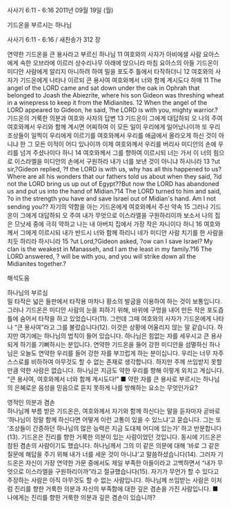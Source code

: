 사사기 6:11 - 6:16 
2011년 09월 19일 (월)

기드온을 부르시는 하나님



사사기 6:11 - 6:16 / 새찬송가 312 장


연약한 기드온을 큰 용사라고 부르신 하나님
11 여호와의 사자가 아비에셀 사람 요아스에게 속한 오브라에 이르러 상수리나무 아래에 앉으니라 마침 요아스의 아들 기드온이 미디안 사람에게 알리지 아니하려 하여 밀을 포도주 틀에서 타작하더니 12 여호와의 사자가 기드온에게 나타나 이르되 큰 용사여 여호와께서 너와 함께 계시도다 하매
11 The angel of the LORD came and sat down under the oak in Ophrah that belonged to Joash the Abiezrite, where his son Gideon was threshing wheat in a winepress to keep it from the Midianites. 12 When the angel of the LORD appeared to Gideon, he said, ?he LORD is with you, mighty warrior.?
기드온의 거룩한 의분과 여호와 사자의 답변
13 기드온이 그에게 대답하되 오 나의 주여 여호와께서 우리와 함께 계시면 어찌하여 이 모든 일이 우리에게 일어났나이까 또 우리 조상들이 일찍이 우리에게 이르기를 여호와께서 우리를 애굽에서 올라오게 하신 것이 아니냐 한 그 모든 이적이 어디 있나이까 이제 여호와께서 우리를 버리사 미디안의 손에 우리를 넘겨 주셨나이다 하니 14 여호와께서 그를 향하여 이르시되 너는 가서 이 너의 힘으로 이스라엘을 미디안의 손에서 구원하라 내가 너를 보낸 것이 아니냐 하시니라
13 ?ut sir,?Gideon replied, ?f the LORD is with us, why has all this happened to us? Where are all his wonders that our fathers told us about when they said, ?id not the LORD bring us up out of Egypt??But now the LORD has abandoned us and put us into the hand of Midian.?14 The LORD turned to him and said, ?o in the strength you have and save Israel out of Midian's hand. Am I not sending you??
자기의 약함을 아는 기드온에게 여호와께서 주신 약속
15 그러나 기드온이 그에게 대답하되 오 주여 내가 무엇으로 이스라엘을 구원하리이까 보소서 나의 집은 므낫세 중에 극히 약하고 나는 내 아버지 집에서 가장 작은 자니이다 하니 16 여호와께서 그에게 이르시되 내가 반드시 너와 함께 하리니 네가 미디안 사람 치기를 한 사람을 치듯 하리라 하시니라
15 ?ut Lord,?Gideon asked, ?ow can I save Israel? My clan is the weakest in Manasseh, and I am the least in my family.?16 The LORD answered, ? will be with you, and you will strike down all the Midianites together.?

해석도움





하나님의 부르심  
밀 타작은 넓은 들판에서 타작용 마차나 황소의 발굽을 이용하여 하는 것이 보통입니다. 그러나 기드온은 미디안 사람의 눈을 피하기 위해, 바위에 구멍을 내어 만든 작은 포도즙 틀에 숨어서 타작을 하고 있었습니다(11). 그런데 그때 여호와의 사자가 기드온에게 나타나 “큰 용사여”라고 그를 불렀습니다(12). 이것은 상황에 어울리지 않는 말 같습니다. 하지만 여기에는 하나님의 법칙이 들어 있습니다. 하나님은 힘없는 자를 세우시고 큰 용사 되게 하기를 기뻐하시는 분입니다. 연약한 기드온을 들어 강한 미디안을 섬멸하신 하나님은 오늘도 연약한 우리를 들어 강한 자를 부끄럽게 하는 분이십니다. 우리는 너무 자주 스스로를 비하하여 아무것도 할 수 없는 존재로 생각합니다. 하지만 주께 쓰임받지 못할 만큼 약한 사람은 없습니다. 하나님은 지금도 약한 우리를 향해 이렇게 외치고 계십니다. “큰 용사여, 여호와께서 너와 함께 계시도다!”
■ 약한 자를 큰 용사로 부르시는 하나님의 은혜로운 음성을 믿음으로 듣지 못하게 나를 방해하는 요소는 무엇인가요?

영적인 의분과 겸손  
하나님께 부름 받은 기드온은, 여호와께서 자기와 함께 하신다는 말을 듣자마자 곧바로 ‘하나님이 정말 함께 하신다면 어떻게 이런 고통이 있을 수 있느냐’고 묻습니다. 그는 또 ‘조상들이 간증하던 하나님의 많은 능력은 지금 도대체 어디에 있는가’ 하고 반문합니다(13). 기드온은 진리를 향한 거룩한 의분이 있는 사람이었던 것입니다. 동시에 기드온은 참된 겸손의 사람이기도 했습니다. 하나님께서 그의 이 같은 의문에 대해 ‘바로 그 같은 질문에 해답을 주기 위해 내가 너를 세운 것이 아니냐’고 말씀하셨습니다(14). 그러자 기드온은 자신이 가장 연약한 가문 중에서도 제일 부족한 아들이라고 고백하면서 “내가 무엇으로 이스라엘을 구원하리이까”라고 절규했습니다(15). 자기가 무언가 할 수 있다고 주장하는 사람은 아직 아무것도 할 수 없는 사람입니다. 하나님께 쓰임받는 사람은 이처럼 진리를 향한 거룩한 의분과 자신의 부족함에 대한 깊은 겸손을 가진 사람입니다.
■ 나에게는 진리를 향한 거룩한 의분과 깊은 겸손이 있습니까?